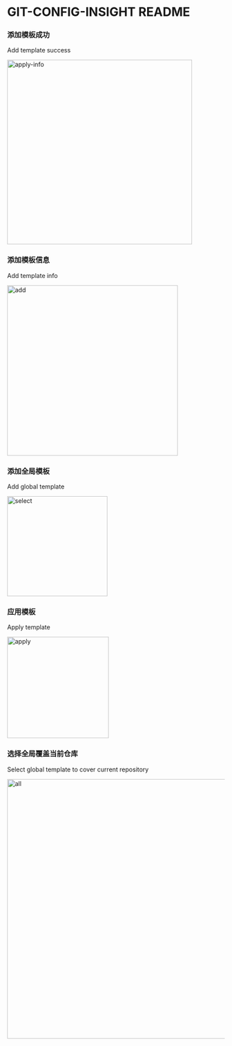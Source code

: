 # GIT-CONFIG-INSIGHT README

### 添加模板成功
Add template success

<img width="428" alt="apply-info" src="https://github.com/luoluobing/git-config-insight/assets/62934849/a6ce8022-c909-436a-aced-3cb288bfcb10">


### 添加模板信息
Add template info

<img width="395" alt="add" src="https://github.com/luoluobing/git-config-insight/assets/62934849/7040481f-50ea-4ede-90fa-9894bc99efa0">

### 添加全局模板
Add global template

<img width="232" alt="select" src="https://github.com/luoluobing/git-config-insight/assets/62934849/f95ed518-6cef-4d8f-892e-6c6903f68d52">

### 应用模板 
Apply template

<img width="235" alt="apply" src="https://github.com/luoluobing/git-config-insight/assets/62934849/b9bae6a6-3403-422b-8dfd-8826e3221f31">

### 选择全局覆盖当前仓库
Select global template to cover current repository

<img width="602" alt="all" src="https://github.com/luoluobing/git-config-insight/assets/62934849/e95e73d8-3a9b-4616-882e-4c2afb9a01df">
